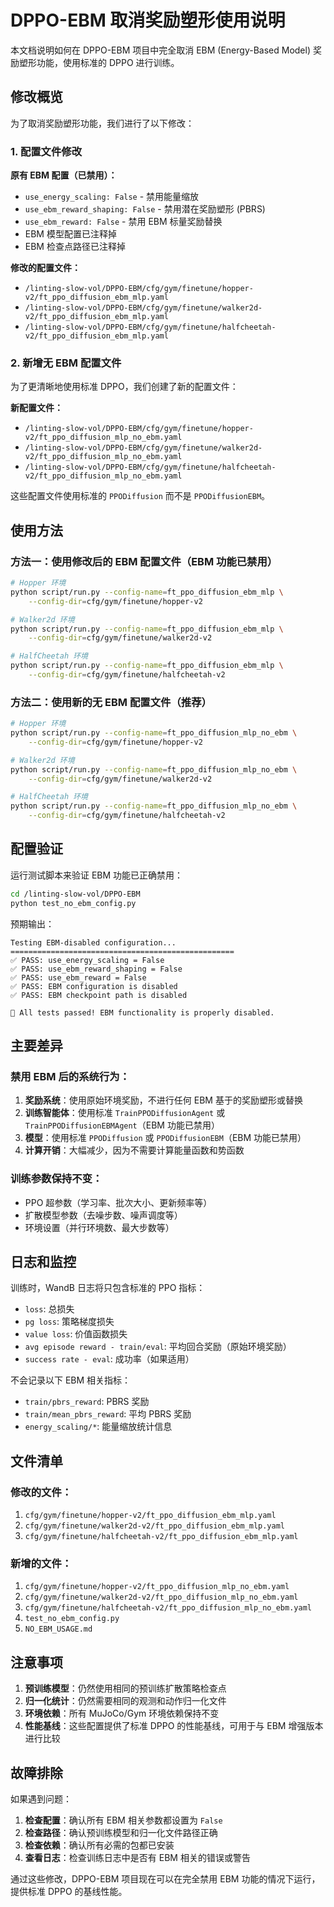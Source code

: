 # DPPO-EBM 取消奖励塑形使用说明

本文档说明如何在 DPPO-EBM 项目中完全取消 EBM (Energy-Based Model) 奖励塑形功能，使用标准的 DPPO 进行训练。

## 修改概览

为了取消奖励塑形功能，我们进行了以下修改：

### 1. 配置文件修改

**原有 EBM 配置（已禁用）：**
- `use_energy_scaling: False` - 禁用能量缩放
- `use_ebm_reward_shaping: False` - 禁用潜在奖励塑形 (PBRS)
- `use_ebm_reward: False` - 禁用 EBM 标量奖励替换
- EBM 模型配置已注释掉
- EBM 检查点路径已注释掉

**修改的配置文件：**
- `/linting-slow-vol/DPPO-EBM/cfg/gym/finetune/hopper-v2/ft_ppo_diffusion_ebm_mlp.yaml`
- `/linting-slow-vol/DPPO-EBM/cfg/gym/finetune/walker2d-v2/ft_ppo_diffusion_ebm_mlp.yaml`
- `/linting-slow-vol/DPPO-EBM/cfg/gym/finetune/halfcheetah-v2/ft_ppo_diffusion_ebm_mlp.yaml`

### 2. 新增无 EBM 配置文件

为了更清晰地使用标准 DPPO，我们创建了新的配置文件：

**新配置文件：**
- `/linting-slow-vol/DPPO-EBM/cfg/gym/finetune/hopper-v2/ft_ppo_diffusion_mlp_no_ebm.yaml`
- `/linting-slow-vol/DPPO-EBM/cfg/gym/finetune/walker2d-v2/ft_ppo_diffusion_mlp_no_ebm.yaml`
- `/linting-slow-vol/DPPO-EBM/cfg/gym/finetune/halfcheetah-v2/ft_ppo_diffusion_mlp_no_ebm.yaml`

这些配置文件使用标准的 `PPODiffusion` 而不是 `PPODiffusionEBM`。

## 使用方法

### 方法一：使用修改后的 EBM 配置文件（EBM 功能已禁用）

```bash
# Hopper 环境
python script/run.py --config-name=ft_ppo_diffusion_ebm_mlp \
    --config-dir=cfg/gym/finetune/hopper-v2

# Walker2d 环境  
python script/run.py --config-name=ft_ppo_diffusion_ebm_mlp \
    --config-dir=cfg/gym/finetune/walker2d-v2

# HalfCheetah 环境
python script/run.py --config-name=ft_ppo_diffusion_ebm_mlp \
    --config-dir=cfg/gym/finetune/halfcheetah-v2
```

### 方法二：使用新的无 EBM 配置文件（推荐）

```bash
# Hopper 环境
python script/run.py --config-name=ft_ppo_diffusion_mlp_no_ebm \
    --config-dir=cfg/gym/finetune/hopper-v2

# Walker2d 环境  
python script/run.py --config-name=ft_ppo_diffusion_mlp_no_ebm \
    --config-dir=cfg/gym/finetune/walker2d-v2

# HalfCheetah 环境
python script/run.py --config-name=ft_ppo_diffusion_mlp_no_ebm \
    --config-dir=cfg/gym/finetune/halfcheetah-v2
```

## 配置验证

运行测试脚本来验证 EBM 功能已正确禁用：

```bash
cd /linting-slow-vol/DPPO-EBM
python test_no_ebm_config.py
```

预期输出：
```
Testing EBM-disabled configuration...
==================================================
✅ PASS: use_energy_scaling = False
✅ PASS: use_ebm_reward_shaping = False
✅ PASS: use_ebm_reward = False
✅ PASS: EBM configuration is disabled
✅ PASS: EBM checkpoint path is disabled

🎉 All tests passed! EBM functionality is properly disabled.
```

## 主要差异

### 禁用 EBM 后的系统行为：

1. **奖励系统**：使用原始环境奖励，不进行任何 EBM 基于的奖励塑形或替换
2. **训练智能体**：使用标准 `TrainPPODiffusionAgent` 或 `TrainPPODiffusionEBMAgent`（EBM 功能已禁用）
3. **模型**：使用标准 `PPODiffusion` 或 `PPODiffusionEBM`（EBM 功能已禁用）
4. **计算开销**：大幅减少，因为不需要计算能量函数和势函数

### 训练参数保持不变：

- PPO 超参数（学习率、批次大小、更新频率等）
- 扩散模型参数（去噪步数、噪声调度等）  
- 环境设置（并行环境数、最大步数等）

## 日志和监控

训练时，WandB 日志将只包含标准的 PPO 指标：

- `loss`: 总损失
- `pg loss`: 策略梯度损失
- `value loss`: 价值函数损失
- `avg episode reward - train/eval`: 平均回合奖励（原始环境奖励）
- `success rate - eval`: 成功率（如果适用）

不会记录以下 EBM 相关指标：
- `train/pbrs_reward`: PBRS 奖励
- `train/mean_pbrs_reward`: 平均 PBRS 奖励
- `energy_scaling/*`: 能量缩放统计信息

## 文件清单

### 修改的文件：
1. `cfg/gym/finetune/hopper-v2/ft_ppo_diffusion_ebm_mlp.yaml`
2. `cfg/gym/finetune/walker2d-v2/ft_ppo_diffusion_ebm_mlp.yaml` 
3. `cfg/gym/finetune/halfcheetah-v2/ft_ppo_diffusion_ebm_mlp.yaml`

### 新增的文件：
1. `cfg/gym/finetune/hopper-v2/ft_ppo_diffusion_mlp_no_ebm.yaml`
2. `cfg/gym/finetune/walker2d-v2/ft_ppo_diffusion_mlp_no_ebm.yaml`
3. `cfg/gym/finetune/halfcheetah-v2/ft_ppo_diffusion_mlp_no_ebm.yaml`
4. `test_no_ebm_config.py`
5. `NO_EBM_USAGE.md`

## 注意事项

1. **预训练模型**：仍然使用相同的预训练扩散策略检查点
2. **归一化统计**：仍然需要相同的观测和动作归一化文件
3. **环境依赖**：所有 MuJoCo/Gym 环境依赖保持不变
4. **性能基线**：这些配置提供了标准 DPPO 的性能基线，可用于与 EBM 增强版本进行比较

## 故障排除

如果遇到问题：

1. **检查配置**：确认所有 EBM 相关参数都设置为 `False`
2. **检查路径**：确认预训练模型和归一化文件路径正确
3. **检查依赖**：确认所有必需的包都已安装
4. **查看日志**：检查训练日志中是否有 EBM 相关的错误或警告

通过这些修改，DPPO-EBM 项目现在可以在完全禁用 EBM 功能的情况下运行，提供标准 DPPO 的基线性能。